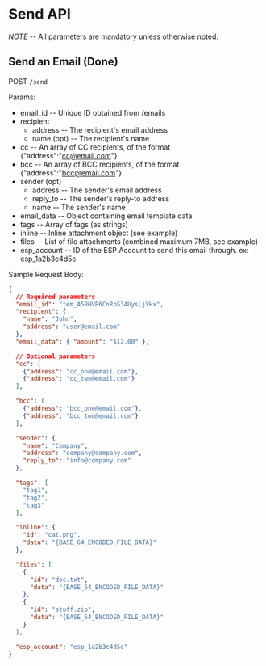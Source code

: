 Send API
=============

*NOTE* -- All parameters are mandatory unless otherwise noted.

Send an Email (Done)
-----------------------

POST `/send`

Params:

- email_id       -- Unique ID obtained from /emails
- recipient      
   - address -- The recipient's email address
   - name (opt) -- The recipient's name
- cc 		-- An array of CC recipients, of the format {"address":"cc@email.com"}
- bcc 		-- An array of BCC recipients, of the format {"address":"bcc@email.com"}
- sender (opt)
   - address 	-- The sender's email address
   - reply_to 	-- The sender's reply-to address
   - name 		-- The sender's name
- email_data 	-- Object containing email template data
- tags 			-- Array of tags (as strings)
- inline 		-- Inline attachment object (see example)
- files			-- List of file attachments (combined maximum 7MB, see example)
- esp_account 	-- ID of the ESP Account to send this email through. ex: esp_1a2b3c4d5e

Sample Request Body:
```json
{
  // Required parameters
  "email_id": "tem_A5RHVP6CnRbS34UysLjYHx",
  "recipient": {
    "name": "John",
    "address": "user@email.com"
  },
  "email_data": { "amount": "$12.00" },

  // Optional parameters
  "cc": [
    {"address": "cc_one@email.com"},
    {"address": "cc_two@email.com"}
  ],

  "bcc": [
    {"address": "bcc_one@email.com"},
    {"address": "bcc_two@email.com"}
  ],

  "sender": {
    "name": "Company",
    "address": "company@company.com",
    "reply_to": "info@company.com"
  },

  "tags": [
    "tag1",
    "tag2",
    "tag3"
  ],

  "inline": {
    "id": "cat.png",
    "data": "{BASE_64_ENCODED_FILE_DATA}"
  },

  "files": [
    {
      "id": "doc.txt",
      "data": "{BASE_64_ENCODED_FILE_DATA}"
    },
    {
      "id": "stuff.zip",
      "data": "{BASE_64_ENCODED_FILE_DATA}"
    }
  ],

  "esp_account": "esp_1a2b3c4d5e"
}

```

